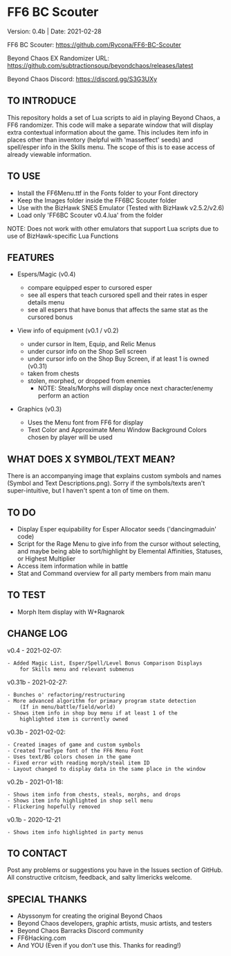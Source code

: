 # FF6 BC Scouter

Version:    0.4b  |  Date:       2021-02-28

FF6 BC Scouter: https://github.com/Rycona/FF6-BC-Scouter

Beyond Chaos EX Randomizer URL:    https://github.com/subtractionsoup/beyondchaos/releases/latest

Beyond Chaos Discord:           https://discord.gg/S3G3UXy

TO INTRODUCE
-------------
This repository holds a set of Lua scripts to aid in playing Beyond Chaos, a FF6 randomizer. This code will make a separate
window that will display extra contextual information about the game. This includes item info in places other than inventory (helpful
with 'masseffect' seeds) and spell/esper info in the Skills menu. The scope of this is to ease access of already viewable information.

TO USE
-----------------------------------------
- Install the FF6Menu.ttf in the Fonts folder to your Font directory
- Keep the Images folder inside the FF6BC Scouter folder
- Use with the BizHawk SNES Emulator (Tested with BizHawk v2.5.2/v2.6)
- Load only 'FF6BC Scouter v0.4.lua' from the folder

NOTE: Does not work with other emulators that support Lua scripts due to use of BizHawk-specific Lua Functions

FEATURES
-------------------------------------------
- Espers/Magic (v0.4)
    - compare equipped esper to cursored esper
    - see all espers that teach cursored spell and their rates in esper details menu
    - see all espers that have bonus that affects the same stat as the cursored bonus
    
- View info of equipment (v0.1 / v0.2)
    - under cursor in Item, Equip, and Relic Menus
    - under cursor info on the Shop Sell screen
    - under cursor info on the Shop Buy Screen, if at least 1 is owned (v0.31)
    - taken from chests
    - stolen, morphed, or dropped from enemies
        - NOTE: Steals/Morphs will display once next character/enemy perform an action
    
- Graphics (v0.3)
    - Uses the Menu font from FF6 for display
    - Text Color and Approximate Menu Window Background Colors chosen by player will be used

WHAT DOES X SYMBOL/TEXT MEAN?
-------------------------------------------
There is an accompanying image that explains custom symbols and names (Symbol and Text Descriptions.png). Sorry if the
symbols/texts aren't super-intuitive, but I haven't spent a ton of time on them.

TO DO
-------------------------------------------
- Display Esper equipability for Esper Allocator seeds ('dancingmaduin' code)
- Script for the Rage Menu to give info from the cursor without selecting, and maybe being able to sort/highlight by Elemental
    Affinities, Statuses, or Highest Multiplier
- Access item information while in battle
- Stat and Command overview for all party members from main manu

TO TEST
------------------------------------------
- Morph Item display with W+Ragnarok

CHANGE LOG
------------------------------------------
v0.4 - 2021-02-07:

    - Added Magic List, Esper/Spell/Level Bonus Comparison Displays
        for Skills menu and relevant submenus

v0.31b - 2021-02-27:

    - Bunches o' refactoring/restructuring
    - More advanced algorithm for primary program state detection
        (If in menu/battle/field/world)
    - Shows item info in shop buy menu if at least 1 of the
        highlighted item is currently owned

v0.3b - 2021-02-02:
    
    - Created images of game and custom symbols
    - Created TrueType font of the FF6 Menu Font
    - Uses text/BG colors chosen in the game
    - Fixed error with reading morph/steal item ID
    - Layout changed to display data in the same place in the window

v0.2b - 2021-01-18:

    - Shows item info from chests, steals, morphs, and drops
    - Shows item info highlighted in shop sell menu
    - Flickering hopefully removed
    
v0.1b - 2020-12-21

    - Shows item info highlighted in party menus
    
TO CONTACT
------------------------------------------
Post any problems or suggestions you have in the Issues section of GitHub. All constructive critcism, feedback, and salty limericks welcome.

SPECIAL THANKS
------------------------------------------
- Abyssonym for creating the original Beyond Chaos
- Beyond Chaos developers, graphic artists, music artists, and testers
- Beyond Chaos Barracks Discord community
- FF6Hacking.com
- And YOU (Even if you don't use this. Thanks for reading!)
